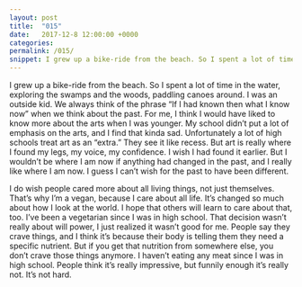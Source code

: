```yaml
---
layout: post
title:  "015"
date:   2017-12-8 12:00:00 +0000
categories: 
permalink: /015/
snippet: I grew up a bike-ride from the beach. So I spent a lot of time in the water, exploring the swamps and the woods, paddling canoes around. I was an outside kid.
---
```


I grew up a bike-ride from the beach. So I spent a lot of time in the water, exploring the swamps and the woods, paddling canoes around. I was an outside kid.  We always think of the phrase “If I had known then what I know now” when we think about the past. For me, I think I would have liked to know more about the arts when I was younger. My school didn’t put a lot of emphasis on the arts, and I find that kinda sad. Unfortunately a lot of high schools treat art as an “extra.” They see it like recess. But art is really where I found my legs, my voice, my confidence. I wish I had found it earlier. But I wouldn’t be where I am now if anything had changed in the past, and I really like where I am now. I guess I can’t wish for the past to have been different.

I do wish people cared more about all living things, not just themselves. That’s why I’m a vegan, because I care about all life. It’s changed so much about how I look at the world. I hope that others will learn to care about that, too. I’ve been a vegetarian since I was in high school. That decision wasn’t really about will power, I just realized it wasn’t good for me. People say they crave things, and I think it’s because their body is telling them they need a specific nutrient. But if you get that nutrition from somewhere else, you don’t crave those things anymore. I haven’t eating any meat since I was in high school. People think it’s really impressive, but funnily enough it’s really not. It’s not hard.